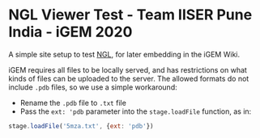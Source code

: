 # NGL Viewer Test - Team IISER Pune India - iGEM 2020

A simple site setup to test [NGL](https://github.com/nglviewer/ngl), for later embedding in the iGEM Wiki.

iGEM requires all files to be locally served, and has restrictions on what kinds of files can be uploaded to the server. The allowed formats do not include `.pdb` files, so we use a simple workaround:

- Rename the `.pdb` file to `.txt` file
- Pass the `ext: 'pdb` parameter into the `stage.loadFile` function, as in:

```js
stage.loadFile('5mza.txt', {ext: 'pdb'})
```

